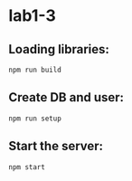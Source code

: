 # lab1-3

## Loading libraries: 
```
npm run build
```
## Create DB and user: 
```
npm run setup
```

## Start the server:
```
npm start
```